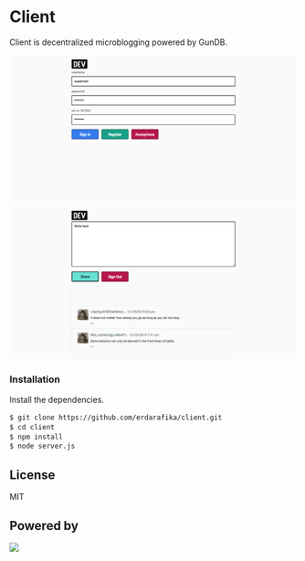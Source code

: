 # Client
Client is decentralized microblogging powered by GunDB.

![](https://raw.githubusercontent.com/erdarafika/client/master/screencapture-localhost-9187-2019-01-29-22_55_57.png "")
![](https://raw.githubusercontent.com/erdarafika/client/master/screencapture-localhost-9187-2019-01-29-22_56_13.png "")

### Installation

Install the dependencies.

```sh
$ git clone https://github.com/erdarafika/client.git
$ cd client
$ npm install 
$ node server.js
```

License
----

MIT

Powered by
----

![](https://camo.githubusercontent.com/36a3253e47dad84b51c325ef5c2b532916a016e1/68747470733a2f2f636c6475702e636f6d2f5445793979476834356c2e737667 "")

